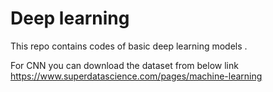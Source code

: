 # Deep learning 
This repo contains codes of basic deep learning models .

For CNN you can download the dataset from below link
https://www.superdatascience.com/pages/machine-learning
